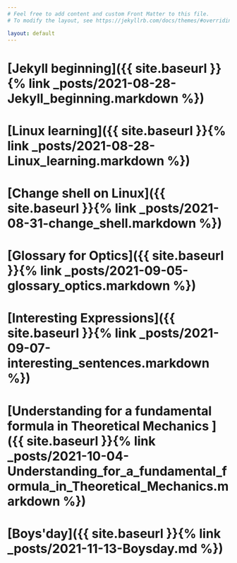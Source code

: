 ```yaml
---
# Feel free to add content and custom Front Matter to this file.
# To modify the layout, see https://jekyllrb.com/docs/themes/#overriding-theme-defaults

layout: default
---
```


# [Jekyll beginning]({{ site.baseurl }}{% link _posts/2021-08-28-Jekyll_beginning.markdown %})





# [Linux learning]({{ site.baseurl }}{% link _posts/2021-08-28-Linux_learning.markdown %})





# [Change shell on Linux]({{ site.baseurl }}{% link _posts/2021-08-31-change_shell.markdown %})











# [Glossary for Optics]({{ site.baseurl }}{% link _posts/2021-09-05-glossary_optics.markdown %})









# [Interesting Expressions]({{ site.baseurl }}{% link _posts/2021-09-07-interesting_sentences.markdown %})

# [Understanding for a fundamental formula in Theoretical Mechanics ]({{ site.baseurl }}{% link _posts/2021-10-04-Understanding_for_a_fundamental_formula_in_Theoretical_Mechanics.markdown %})



# [Boys'day]({{ site.baseurl }}{% link _posts/2021-11-13-Boysday.md %})